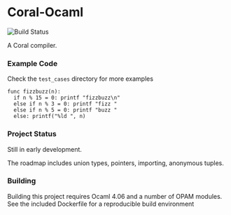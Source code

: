 # Coral-Ocaml

![Build Status](https://travis-ci.org/talyian/coral-ocaml.svg?branch=master)

A Coral compiler. 

### Example Code

Check the `test_cases` directory for more examples

    func fizzbuzz(n):
      if n % 15 = 0: printf "fizzbuzz\n"
      else if n % 3 = 0: printf "fizz "
      else if n % 5 = 0: printf "buzz "
      else: printf("%ld ", n)

### Project Status

Still in early development. 

The roadmap includes union types, pointers, importing, anonymous tuples.

### Building

Building this project requires Ocaml 4.06 and a number of OPAM modules. See the included Dockerfile for a reproducible build environment
